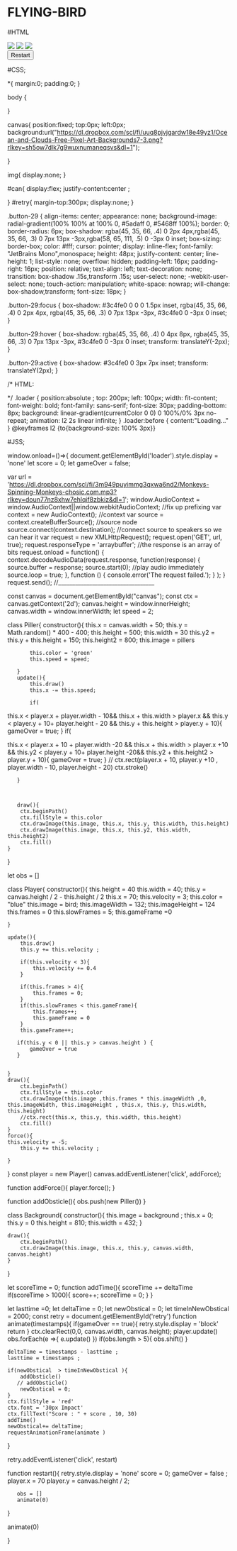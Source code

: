 # FLYING-BIRD


#HTML


<!DOCTYPE html>
<html>
    <head>
        <title>Page Title</title>
    </head>
    <body>
        <canvas id='canvas'></canvas>
        <img id="bird" src="https://dl.dropbox.com/scl/fi/buqplnqbiz79fhv37m1ef/images__21_-removebg-preview.png?rlkey=pqzxwjw99z27boedotuv2nnzh&dl=1"/>
        <img id="background" src="https://www.dropbox.com/scl/fi/je7eyb3tj9piib17u1h4r/00c28a15f1e1d0fbed7c30e4d2c815ce.jpg?rlkey=d9uxivmh8k7uwgs4pw8b9yew2&dl=1"/>
        <img id='pillers' src='https://dl.dropbox.com/scl/fi/vbascbrxew7iyby5ymexl/stone-tiles-texture-in-cartoon-style-free-vector-2.jpg?rlkey=u96kkbmxbvk4w1354vuqeezah&dl=1'/>
        <div id='can'>
        <button class="button-29" role="button" id='retry'>Restart</button></can>
        <div class="loader" id='loader'></div>
    </body>
</html>


#CSS;

*{
    margin:0;
    padding:0;
}


body {
    
}


canvas{
    position:fixed;
    top:0px;
    left:0px;
    background:url("https://dl.dropbox.com/scl/fi/uuq8pjvjgardw18e49yz1/Ocean-and-Clouds-Free-Pixel-Art-Backgrounds7-3.png?rlkey=sh5ow7dlk7g9wuxnumaneqsvs&dl=1");
    
    
}


img{
    display:none;
}

#can{
    display:flex;
    justify-content:center ;
    
    
}
#retry{
    margin-top:300px;
    display:none;
}


.button-29 {
  align-items: center;
  appearance: none;
  background-image: radial-gradient(100% 100% at 100% 0, #5adaff 0, #5468ff 100%);
  border: 0;
  border-radius: 6px;
  box-shadow: rgba(45, 35, 66, .4) 0 2px 4px,rgba(45, 35, 66, .3) 0 7px 13px -3px,rgba(58, 65, 111, .5) 0 -3px 0 inset;
  box-sizing: border-box;
  color: #fff;
  cursor: pointer;
  display: inline-flex;
  font-family: "JetBrains Mono",monospace;
  height: 48px;
  justify-content: center;
  line-height: 1;
  list-style: none;
  overflow: hidden;
  padding-left: 16px;
  padding-right: 16px;
  position: relative;
  text-align: left;
  text-decoration: none;
  transition: box-shadow .15s,transform .15s;
  user-select: none;
  -webkit-user-select: none;
  touch-action: manipulation;
  white-space: nowrap;
  will-change: box-shadow,transform;
  font-size: 18px;
}

.button-29:focus {
  box-shadow: #3c4fe0 0 0 0 1.5px inset, rgba(45, 35, 66, .4) 0 2px 4px, rgba(45, 35, 66, .3) 0 7px 13px -3px, #3c4fe0 0 -3px 0 inset;
}

.button-29:hover {
  box-shadow: rgba(45, 35, 66, .4) 0 4px 8px, rgba(45, 35, 66, .3) 0 7px 13px -3px, #3c4fe0 0 -3px 0 inset;
  transform: translateY(-2px);
}

.button-29:active {
  box-shadow: #3c4fe0 0 3px 7px inset;
  transform: translateY(2px);
}


/* HTML: <div class="loader"></div> */
.loader {
  position:absolute ;
  top: 200px;
  left: 100px;
  width: fit-content;
  font-weight: bold;
  font-family: sans-serif;
  font-size: 30px;
  padding-bottom: 8px;
  background: linear-gradient(currentColor 0 0) 0 100%/0% 3px no-repeat;
  animation: l2 2s linear infinite;
}
.loader:before {
  content:"Loading..."
}
@keyframes l2 {to{background-size: 100% 3px}}

#JSS;

window.onload=()=>{
document.getElementById('loader').style.display = 'none'
let score = 0;
let gameOver = false;

var url = 'https://dl.dropbox.com/scl/fi/3m949puyimmg3qxwa6nd2/Monkeys-Spinning-Monkeys-chosic.com.mp3?rlkey=doun77nz8xhw7ehlqif8zbkiz&dl=1';
    window.AudioContext = window.AudioContext||window.webkitAudioContext; //fix up prefixing
    var context = new AudioContext(); //context
    var source = context.createBufferSource(); //source node
    source.connect(context.destination); //connect source to speakers so we can hear it
    var request = new XMLHttpRequest();
    request.open('GET', url, true); 
    request.responseType = 'arraybuffer'; //the  response is an array of bits
    request.onload = function() {
        context.decodeAudioData(request.response, function(response) {
            source.buffer = response;
            source.start(0); //play audio immediately
            source.loop = true;
        }, function () { console.error('The request failed.'); } );
    }
    request.send();
//__________________________________






   const canvas = document.getElementById("canvas");
   const ctx = canvas.getContext('2d');
   canvas.height = window.innerHeight;
   canvas.width = window.innerWidth;
   let speed = 2;
  
   class Piller{
       constructor(){
           this.x = canvas.width + 50;
           this.y =  Math.random() * 400 - 400;
           this.height = 500;
           this.width = 30
           this.y2 = this.y + this.height + 150;
           this.height2 = 800;
           this.image = pillers
           
           this.color = 'green'
           this.speed = speed;
           
       }
       update(){
           this.draw()
           this.x -= this.speed;
           
           if(
           
this.x < player.x + player.width - 10&&
this.x + this.width  > player.x &&
this.y  < player.y + 10+ player.height - 20 &&
this.y + this.height > player.y + 10){
               gameOver = true;
           }
           if(
           
this.x < player.x + 10 + player.width -20 &&
this.x + this.width > player.x +10 &&
this.y2 < player.y + 10+ player.height -20&&
this.y2 + this.height2 > player.y + 10){
               gameOver = true;
           }
          // ctx.rect(player.x + 10, player.y +10 , player.width - 10, player.height - 20)
           ctx.stroke()
           
       }
       
    
       
       draw(){
        ctx.beginPath()
        ctx.fillStyle = this.color
        ctx.drawImage(this.image, this.x, this.y, this.width, this.height)
        ctx.drawImage(this.image, this.x, this.y2, this.width, this.height2)
        ctx.fill()
    }
       
   }
   
let obs = []

   
   class Player{
    constructor(){
        this.height = 40
        this.width = 40;
        this.y = canvas.height / 2 - this.height / 2
        this.x = 70;
        this.velocity = 3;
        this.color = "blue"
        this.image = bird;
        this.imageWidth = 132;
        this.imageHeight = 124
        this.frames = 0
        this.slowFrames = 5;
        this.gameFrame =0
        
    }
    
    update(){
        this.draw()
        this.y += this.velocity ;
        
        if(this.velocity < 3){
            this.velocity += 0.4
        }
        
        if(this.frames > 4){
            this.frames = 0;
        }
        if(this.slowFrames < this.gameFrame){
            this.frames++;
            this.gameFrame = 0
        }
        this.gameFrame++;
        
       if(this.y < 0 || this.y > canvas.height ) {
           gameOver = true 
       }
        
        
    }
    draw(){
        ctx.beginPath()
        ctx.fillStyle = this.color
        ctx.drawImage(this.image ,this.frames * this.imageWidth ,0, this.imageWidth, this.imageHeight , this.x, this.y, this.width, this.height)
        //ctx.rect(this.x, this.y, this.width, this.height)
        ctx.fill()
    }
    force(){
    this.velocity = -5;
        this.y += this.velocity ;
        
    }
    
    
}
const player = new Player()
canvas.addEventListener('click', addForce);

function addForce(){
    player.force();
}


function addObsticle(){
    obs.push(new Piller())
}


class Background{
    constructor(){
        this.image = background ;
        this.x = 0;
        this.y = 0
        this.height = 810;
        this.width = 432;
    }
    
    draw(){
        ctx.beginPath()
        ctx.drawImage(this.image, this.x, this.y, canvas.width, canvas.height)
    }
}

let scoreTime = 0;
function addTime(){
    scoreTime += deltaTime
    if(scoreTime > 1000){
        score++;
        scoreTime = 0;
    }
}




let lasttime =0;
let deltaTime = 0;
let newObstical = 0;
let timeInNewObstical = 2000;
const retry = document.getElementById('retry')
function animate(timestamps){
    if(gameOver == true){
        retry.style.display = 'block'
        return 
    }
    ctx.clearRect(0,0, canvas.width, canvas.height);
    player.update()
    obs.forEach(e =>{
        e.update()
    })
    if(obs.length  > 5){
        obs.shift()
    }
    
    deltaTime = timestamps - lasttime ;
    lasttime = timestamps ;
    
    if(newObstical  > timeInNewObstical ){
        addObsticle()
       // addObsticle()
        newObstical = 0;
    }
    ctx.fillStyle = 'red'
    ctx.font = '30px Impact'
    ctx.fillText("Score : " + score , 10, 30)
    addTime()
    newObstical+= deltaTime;
    requestAnimationFrame(animate )
    
}

retry.addEventListener('click', restart)

function restart(){
       retry.style.display = 'none'
       score = 0;
       gameOver = false ;
       player.x = 70
       player.y = canvas.height / 2;
       
       obs = []
       animate(0)
       
   }
   







animate(0)
   
}


